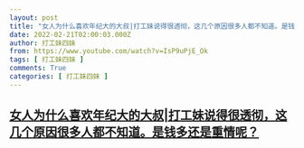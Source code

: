```yaml
---
layout: post
title: "女人为什么喜欢年纪大的大叔|打工妹说得很透彻，这几个原因很多人都不知道。是钱多还是重情呢？"
date: 2022-02-21T02:00:03.000Z
author: 打工妹四妹
from: https://www.youtube.com/watch?v=IsP9uPjE_Ok
tags: [ 打工妹四妹 ]
comments: True
categories: [ 打工妹四妹 ]
---
```

<!--1645408803000-->
[女人为什么喜欢年纪大的大叔|打工妹说得很透彻，这几个原因很多人都不知道。是钱多还是重情呢？](https://www.youtube.com/watch?v=IsP9uPjE_Ok)
------

<div>

</div>

